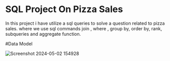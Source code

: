 # SQL Project On Pizza Sales

In this project i have utilize a sql queries to solve a question related to pizza sales.
where we use sql commands join , where , group by, order by, rank, subqueries and aggregate function.

#Data Model

![Screenshot 2024-05-02 154928](https://github.com/Ajit49/SQL-Project-On-Pizza-Sales/assets/82594129/c81a06c9-8b26-4cf4-9783-d6996ae4b401)

